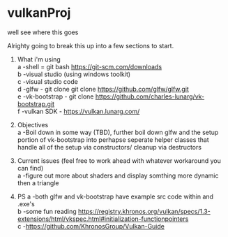 # vulkanProj
well see where this goes  

Alrighty going to break this up into a few sections to start.  

1. What i'm using   
    a  -shell = git bash https://git-scm.com/downloads  
    b  -visual studio (using windows toolkit)   
    c  -visual studio code  
    d  -glfw - git clone  git clone https://github.com/glfw/glfw.git  
    e  -vk-bootstrap - git clone https://github.com/charles-lunarg/vk-bootstrap.git     
    f  -vulkan SDK - https://vulkan.lunarg.com/

2. Objectives  
    a  -Boil down in some way (TBD), further boil down glfw and the setup   
        portion of vk-bootstrap into perhapse seperate helper classes that   
        handle all of the setup via constructors/ cleanup via destructors  
  
3. Current issues (feel free to work ahead with whatever workaround you can find)  
    a  -figure out more about shaders and display somthing more dynamic then a triangle    

4.  PS
    a  -both glfw and vk-bootstrap have example src code within and .exe's  
    b  -some fun reading https://registry.khronos.org/vulkan/specs/1.3-extensions/html/vkspec.html#initialization-functionpointers  
    c  -https://github.com/KhronosGroup/Vulkan-Guide
